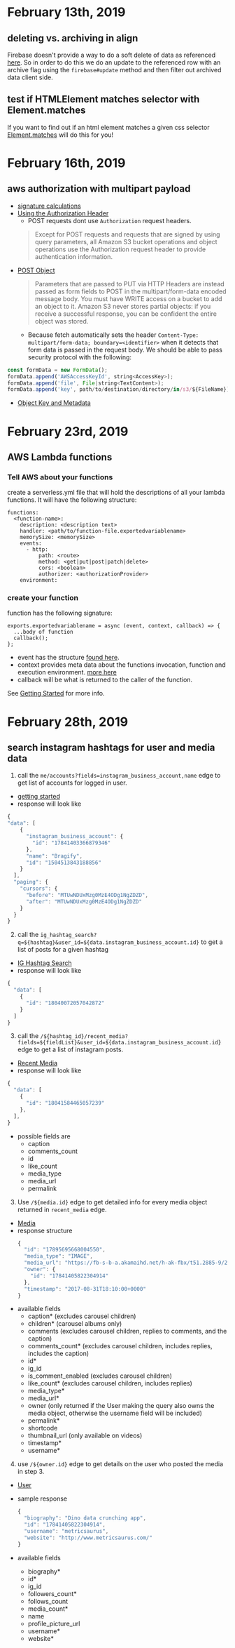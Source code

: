 # February 13th, 2019

## deleting vs. archiving in align

Firebase doesn't provide a way to do a soft delete of data as referenced [here](https://firebase.google.com/docs/database/web/read-and-write#updating_or_deleting_data). So in order to do this we do an update to the referenced row with an archive flag using the `firebase#update` method and then filter out archived data client side.

## test if HTMLElement matches selector with Element.matches

If you want to find out if an html element matches a given css selector [Element.matches](https://developer.mozilla.org/en-US/docs/Web/API/Element/matches) will do this for you!

# February 16th, 2019

## aws authorization with multipart payload

* [signature calculations](https://docs.aws.amazon.com/AmazonS3/latest/API/sig-v4-header-based-auth.html)
* [ Using the Authorization Header](https://docs.aws.amazon.com/AmazonS3/latest/API/sigv4-auth-using-authorization-header.html#sigv4-auth-header-overview)
  - POST requests dont use `Authorization` request headers.
  > Except for POST requests and requests that are signed by using query parameters, all Amazon S3 bucket operations and object operations use the Authorization request header to provide authentication information.
* [POST Object](https://docs.aws.amazon.com/AmazonS3/latest/API/RESTObjectPOST.html)
  > Parameters that are passed to PUT via HTTP Headers are instead passed as form fields to POST in the multipart/form-data encoded message body. You must have WRITE access on a bucket to add an object to it. Amazon S3 never stores partial objects: if you receive a successful response, you can be confident the entire object was stored.
  - Because fetch automatically sets the header `Content-Type: multipart/form-data; boundary=<identifier>` when it detects that form data is passed in the request body. We should be able to pass security protocol with the following:
 ```javascript
 const formData = new FormData();
formData.append('AWSAccessKeyId', string<AccessKey>);
formData.append('file', File|string<TextContent>);
formData.append('key', path/to/destination/directory/in/s3/${FileName});
```
* [Object Key and Metadata](https://docs.aws.amazon.com/AmazonS3/latest/dev/UsingMetadata.html)

# February 23rd, 2019

## AWS Lambda functions

### Tell AWS about your functions

create a serverless.yml file that will hold the descriptions of all your lambda functions. It will have the following structure:

```
functions:
  <function-name>:
    description: <description text>
    handler: <path/to/function-file.exportedvariablename>
    memorySize: <memorySize>
    events:
      - http:
          path: <route>
          method: <get|put|post|patch|delete>
          cors: <boolean>
          authorizer: <authorizationProvider>
    environment:
```

### create your function

function has the following signature:

```
exports.exportedvariablename = async (event, context, callback) => {
  ...body of function
  callback();
};
```

* event has the structure [found here](https://stackoverflow.com/questions/41648467/getting-json-body-in-aws-lambda-via-api-gateway#answer-41656022).
* context provides meta data about the functions invocation, function and execution environment. [more here](https://docs.aws.amazon.com/lambda/latest/dg/nodejs-prog-model-context.html)
* callback will be what is returned to the caller of the function.

See [Getting Started](https://docs.aws.amazon.com/amazondynamodb/latest/developerguide/GettingStarted.NodeJs.03.html#GettingStarted.NodeJs.03.03) for more info.

# February 28th, 2019

## search instagram hashtags for user and media data

1. call the `me/accounts?fields=instagram_business_account,name` edge to get list of accounts for logged in user.
  - [getting started](https://developers.facebook.com/docs/instagram-api/getting-started#test)
  - response will look like
  ```javascript
  {
  "data": [
      {
        "instagram_business_account": {
          "id": "17841403366879346"
        },
        "name": "Bragify",
        "id": "1504513843188856"
      }
    ],
    "paging": {
      "cursors": {
        "before": "MTUwNDUxMzg0MzE4ODg1NgZDZD",
        "after": "MTUwNDUxMzg0MzE4ODg1NgZDZD"
      }
    }
  }
  ```

2. call the `ig_hashtag_search?q=${hashtag}&user_id=${data.instagram_business_account.id}` to get a list of posts for a given hashtag
  - [IG Hashtag Search](https://developers.facebook.com/docs/instagram-api/reference/ig-hashtag-search)
  - response will look like
  ```javascript
  {
    "data": [
      {
        "id": "18040072057042872"
      }
    ]
  }
  ```

3. call the `/${hashtag_id}/recent_media?fields=${fieldList}&user_id=${data.instagram_business_account.id}` edge to get a list of instagram posts.
  - [Recent Media](https://developers.facebook.com/docs/instagram-api/reference/hashtag/recent-media)
  - response will look like
  ```javascript
  {
    "data": [
      {
        "id": "18041584465057239"
      },
    ],
  }
  ```

  - possible fields are
    * caption
    * comments_count
    * id
    * like_count
    * media_type
    * media_url
    * permalink

3. Use `/${media.id}` edge to get detailed info for every media object returned in `recent_media` edge.
  - [Media](https://developers.facebook.com/docs/instagram-api/reference/media)
  - response structure
    ```javascript
    {
      "id": "17895695668004550",
      "media_type": "IMAGE",
      "media_url": "https://fb-s-b-a.akamaihd.net/h-ak-fbx/t51.2885-9/21227247_1640962412602631_3222510491855224832_n.jpg?_nc_log=1",
      "owner": {
        "id": "17841405822304914"
      },
      "timestamp": "2017-08-31T18:10:00+0000"
    }
    ```
  - available fields
    * caption* (excludes carousel children)
    * children* (carousel albums only)
    * comments (excludes carousel children, replies to comments, and the caption)
    * comments_count* (excludes carousel children, includes replies, includes the caption)
    * id*
    * ig_id
    * is_comment_enabled (excludes carousel children)
    * like_count* (excludes carousel children, includes replies)
    * media_type*
    * media_url*
    * owner (only returned if the User making the query also owns the media object, otherwise the username field will be included)
    * permalink*
    * shortcode
    * thumbnail_url (only available on videos)
    * timestamp*
    * username*

4. use `/${owner.id}` edge to get details on the user who posted the media in step 3.
  - [User](https://developers.facebook.com/docs/instagram-api/reference/user)
  - sample response
    ```javascript
    {
      "biography": "Dino data crunching app",
      "id": "17841405822304914",
      "username": "metricsaurus",
      "website": "http://www.metricsaurus.com/"
    }
    ```

  - available fields
    * biography*
    * id*
    * ig_id
    * followers_count*
    * follows_count
    * media_count*
    * name
    * profile_picture_url
    * username*
    * website*
